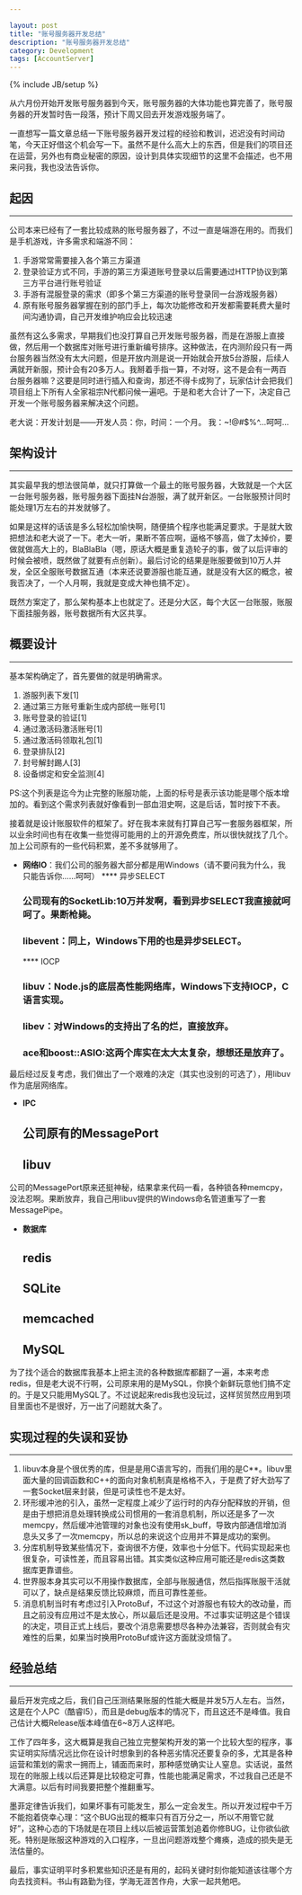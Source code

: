 ```yaml
---

layout: post
title: "账号服务器开发总结"
description: "账号服务器开发总结"
category: Development
tags: [AccountServer]
---
```

{% include JB/setup %}

从六月份开始开发账号服务器到今天，账号服务器的大体功能也算完善了，账号服务器的开发暂时告一段落，预计下周又回去开发游戏服务端了。

一直想写一篇文章总结一下账号服务器开发过程的经验和教训，迟迟没有时间动笔，今天正好借这个机会写一下。虽然不是什么高大上的东西，但是我们的项目还在运营，另外也有商业秘密的原因，设计到具体实现细节的这里不会描述，也不用来问我，我也没法告诉你。

起因
----

------------------------------------------------------------------------

公司本来已经有了一套比较成熟的账号服务器了，不过一直是端游在用的。而我们是手机游戏，许多需求和端游不同：

1.  手游常常需要接入各个第三方渠道
2.  登录验证方式不同，手游的第三方渠道账号登录以后需要通过HTTP协议到第三方平台进行账号验证
3.  手游有混服登录的需求（即多个第三方渠道的账号登录同一台游戏服务器）
4.  原有账号服务器掌握在别的部门手上，每次功能修改和开发都需要耗费大量时间沟通协调，自己开发维护响应会比较迅速

虽然有这么多需求，早期我们也没打算自己开发账号服务器，而是在游服上直接做，然后用一个数据库对账号进行重新编号排序。这种做法，在内测阶段只有一两台服务器当然没有太大问题，但是开放内测是说一开始就会开放5台游服，后续人满就开新服，预计会有20多万人。我掰着手指一算，不对呀，这不是会有一两百台服务器嘛？这要是同时进行插入和查询，那还不得卡成狗了，玩家估计会把我们项目组上下所有人全家祖宗N代都问候一遍吧。于是和老大合计了一下，决定自己开发一个账号服务器来解决这个问题。

老大说：开发计划是——开发人员：你，时间：一个月。
我：~!@#$%^...呵呵...

架构设计
--------

------------------------------------------------------------------------

其实最早我的想法很简单，就只打算做一个最土的账号服务器，大致就是一个大区一台账号服务器，账号服务器下面挂N台游服，满了就开新区。一台账服预计同时能处理1万左右的并发就够了。

如果是这样的话该是多么轻松加愉快啊，随便搞个程序也能满足要求。于是就大致把想法和老大说了一下。老大一听，果断不答应啊，逼格不够高，做了太掉价，要做就做高大上的，BlaBlaBla（嗯，原话大概是重复造轮子的事，做了以后评审的时候会被喷，既然做了就要有点创新）。最后讨论的结果是账服要做到10万人并发，全区全服账号数据互通（本来还说要游服也能互通，就是没有大区的概念，被我否决了，一个人月啊，我就是变成大神也搞不定）。

既然方案定了，那么架构基本上也就定了。还是分大区，每个大区一台账服，账服下面挂服务器，账号数据所有大区共享。

概要设计
--------

------------------------------------------------------------------------

基本架构确定了，首先要做的就是明确需求。

1.  游服列表下发[1]
2.  通过第三方账号重新生成内部统一账号[1]
3.  账号登录的验证[1]
4.  通过激活码激活账号[1]
5.  通过激活码领取礼包[1]
6.  登录排队[2]
7.  封号解封踢人[3]
8.  设备绑定和安全监测[4]

PS:这个列表是迄今为止完整的账服功能，上面的标号是表示该功能是哪个版本增加的。看到这个需求列表就好像看到一部血泪史啊，这是后话，暂时按下不表。

接着就是设计账服软件的框架了。好在我本来就有打算自己写一套服务器框架，所以业余时间也有在收集一些觉得可能用的上的开源免费库，所以很快就找了几个。加上公司原有的一些代码积累，差不多就够用了。

-   **网络IO**：我们公司的服务器大部分都是用Windows（请不要问我为什么，我只能告诉你……呵呵）
    **** 异步SELECT
    ### 公司现有的SocketLib:10万并发啊，看到异步SELECT我直接就呵呵了。果断枪毙。
    ### libevent：同上，Windows下用的也是异步SELECT。
    **** IOCP
    ### libuv：Node.js的底层高性能网络库，Windows下支持IOCP，C语言实现。
    ### libev：对Windows的支持出了名的烂，直接放弃。
    ### ace和boost::ASIO:这两个库实在太大太复杂，想想还是放弃了。

最后经过反复考虑，我们做出了一个艰难的决定（其实也没别的可选了），用libuv作为底层网络库。

-   **IPC**
    ## 公司原有的MessagePort
    ## libuv

公司的MessagePort原来还挺神秘，结果拿来代码一看，各种锁各种memcpy，没法忍啊。果断放弃，我自己用libuv提供的Windows命名管道重写了一套MessagePipe。

-   **数据库**
    ## redis
    ## SQLite
    ## memcached
    ## MySQL

为了找个适合的数据库我基本上把主流的各种数据库都翻了一遍，本来考虑redis，但是老大说不行啊，公司原来用的是MySQL，你换个新鲜玩意他们搞不定的。于是又只能用MySQL了。不过说起来redis我也没玩过，这样贸贸然应用到项目里面也不是很好，万一出了问题就大条了。

实现过程的失误和妥协
--------------------

------------------------------------------------------------------------

1.  libuv本身是个很优秀的库，但是是用C语言写的，而我们用的是C**。libuv里面大量的回调函数和C++的面向对象机制真是格格不入，于是费了好大劲写了一套Socket层来封装，但是可读性也不是太好。
2.  环形缓冲池的引入，虽然一定程度上减少了运行时的内存分配释放的开销，但是由于想把消息处理转换成公司惯用的一套消息机制，所以还是多了一次memcpy，然后缓冲池管理的对象也没有使用sk_buff，导致内部通信增加消息头又多了一次memcpy，所以总的来说这个应用并不算是成功的案例。
3.  分库机制导致某些情况下，查询很不方便，效率也十分低下。代码实现起来也很复杂，可读性差，而且容易出错。其实类似这种应用可能还是redis这类数据库更靠谱些。
4.  世界服本身其实可以不用操作数据库，全部与账服通信，然后指挥账服干活就可以了，缺点是结果反馈比较麻烦，而且可靠性差些。
5.  消息机制当时有考虑过引入ProtoBuf，不过这个对游服也有较大的改动量，而且之前没有应用过不是太放心，所以最后还是没用。不过事实证明这是个错误的决定，项目正式上线后，要改个消息需要想尽各种办法兼容，否则就会有灾难性的后果，如果当时换用ProtoBuf或许这方面就没烦恼了。

经验总结
--------

------------------------------------------------------------------------

最后开发完成之后，我们自己压测结果账服的性能大概是并发5万人左右。当然，这是在个人PC（酷睿I5），而且是debug版本的情况下，而且这还不是峰值。我自己估计大概Release版本峰值在6~8万人这样吧。

工作了四年多，这大概算是我自己独立完整架构开发的第一个比较大型的程序，事实证明实际情况远比你在设计时想象到的各种恶劣情况还要复杂的多，尤其是各种运营和策划的需求一拥而上，铺面而来时，那种感觉确实让人窒息。实话说，虽然现在的账服上线以后还算是比较稳定可靠，性能也能满足需求，不过我自己还是不大满意。以后有时间我要把整个推翻重写。

墨菲定律告诉我们，如果坏事有可能发生，那么一定会发生。所以开发过程中千万不能抱着侥幸心理：“这个BUG出现的概率只有百万分之一，所以不用管它就好”，这种心态的下场就是在项目上线以后被运营策划追着你修BUG，让你欲仙欲死。特别是账服这种游戏的入口程序，一旦出问题游戏整个瘫痪，造成的损失是无法估量的。

最后，事实证明平时多积累些知识还是有用的，起码关键时刻你能知道该往哪个方向去找资料。书山有路勤为径，学海无涯苦作舟，大家一起共勉吧。
